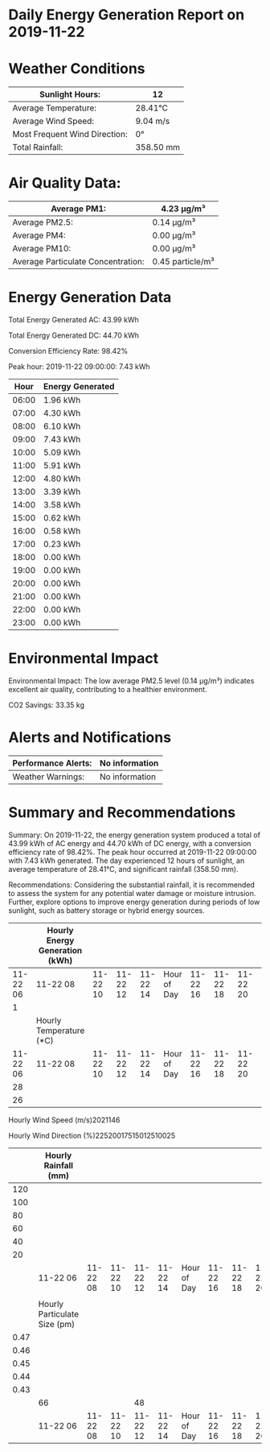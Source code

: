 # Daily Energy Generation Report on 2019-11-22

# Weather Conditions

|Sunlight Hours:|12|
|---|---|
|Average Temperature:|28.41°C|
|Average Wind Speed:|9.04 m/s|
|Most Frequent Wind Direction:|0°|
|Total Rainfall:|358.50 mm|

# Air Quality Data:

|Average PM1:|4.23 μg/m³|
|---|---|
|Average PM2.5:|0.14 μg/m³|
|Average PM4:|0.00 μg/m³|
|Average PM10:|0.00 μg/m³|
|Average Particulate Concentration:|0.45 particle/m³|

# Energy Generation Data

Total Energy Generated AC: 43.99 kWh

Total Energy Generated DC: 44.70 kWh

Conversion Efficiency Rate: 98.42%

Peak hour: 2019-11-22 09:00:00: 7.43 kWh

|Hour|Energy Generated|
|---|---|
|06:00|1.96 kWh|
|07:00|4.30 kWh|
|08:00|6.10 kWh|
|09:00|7.43 kWh|
|10:00|5.09 kWh|
|11:00|5.91 kWh|
|12:00|4.80 kWh|
|13:00|3.39 kWh|
|14:00|3.58 kWh|
|15:00|0.62 kWh|
|16:00|0.58 kWh|
|17:00|0.23 kWh|
|18:00|0.00 kWh|
|19:00|0.00 kWh|
|20:00|0.00 kWh|
|21:00|0.00 kWh|
|22:00|0.00 kWh|
|23:00|0.00 kWh|

# Environmental Impact

Environmental Impact: The low average PM2.5 level (0.14 μg/m³) indicates excellent air quality, contributing to a healthier environment.

CO2 Savings: 33.35 kg

# Alerts and Notifications

|Performance Alerts:|No information|
|---|---|
|Weather Warnings:|No information|

# Summary and Recommendations

Summary: On 2019-11-22, the energy generation system produced a total of 43.99 kWh of AC energy and 44.70 kWh of DC energy, with a conversion efficiency rate of 98.42%. The peak hour occurred at 2019-11-22 09:00:00 with 7.43 kWh generated. The day experienced 12 hours of sunlight, an average temperature of 28.41°C, and significant rainfall (358.50 mm).

Recommendations: Considering the substantial rainfall, it is recommended to assess the system for any potential water damage or moisture intrusion. Further, explore options to improve energy generation during periods of low sunlight, such as battery storage or hybrid energy sources.

| |Hourly Energy Generation (kWh)| | | | | | | | |
|---|---|---|---|---|---|---|---|---|---|
|11-22 06|11-22 08|11-22 10|11-22 12|11-22 14|Hour of Day|11-22 16|11-22 18|11-22 20|11-22 22|
|1| | | | | | | | | |
| |Hourly Temperature (*C)| | | | | | | | |
|11-22 06|11-22 08|11-22 10|11-22 12|11-22 14|Hour of Day|11-22 16|11-22 18|11-22 20|11-22 22|
|28| | | | | | | | | |
|26| | | | | | | | | |

Hourly Wind Speed (m/s)2021146

Hourly Wind Direction (%)22520017515012510025

| |Hourly Rainfall (mm)| | | | | | | | | |
|---|---|---|---|---|---|---|---|---|---|---|
|120| | | | | | | | | | |
|100| | | | | | | | | | |
|80| | | | | | | | | | |
|60| | | | | | | | | | |
|40| | | | | | | | | | |
|20| | | | | | | | | | |
| |11-22 06|11-22 08|11-22 10|11-22 12|11-22 14|Hour of Day|11-22 16|11-22 18|11-22 20|11-22 22|
| | | | | | | | | | | |
| |Hourly Particulate Size (pm)| | | | | | | | | |
|0.47| | | | | | | | | | |
|0.46| | | | | | | | | | |
|0.45| | | | | | | | | | |
|0.44| | | | | | | | | | |
|0.43| | | | | | | | | | |
| |66| | |48| | | | | | |
| |11-22 06|11-22 08|11-22 10|11-22 12|11-22 14|Hour of Day|11-22 16|11-22 18|11-22 20|11-22 22|